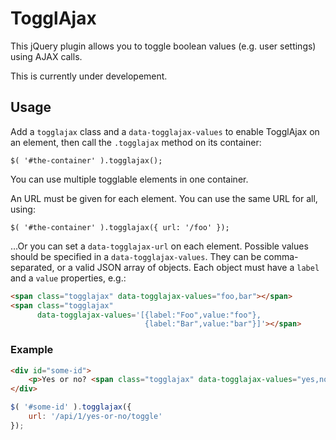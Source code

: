 # TogglAjax

This jQuery plugin allows you to toggle boolean values (e.g. user settings)
using AJAX calls.

This is currently under developement.

## Usage

Add a `togglajax` class and a `data-togglajax-values` to enable TogglAjax on an
element, then call the `.togglajax` method on its container:

```
$( '#the-container' ).togglajax();
```

You can use multiple togglable elements in one container.

An URL must be given for each element. You can use the same URL for all, using:

```
$( '#the-container' ).togglajax({ url: '/foo' });
```

…Or you can set a `data-togglajax-url` on each element. Possible values should
be specified in a `data-togglajax-values`. They can be comma-separated, or a
valid JSON array of objects. Each object must have a `label` and a `value`
properties, e.g.:

```html
<span class="togglajax" data-togglajax-values="foo,bar"></span>
<span class="togglajax"
      data-togglajax-values='[{label:"Foo",value:"foo"},
                              {label:"Bar",value:"bar"}]'></span>
```


### Example

```html
<div id="some-id">
    <p>Yes or no? <span class="togglajax" data-togglajax-values="yes,no"></span></p>
</div>
```

```js
$( '#some-id' ).togglajax({
    url: '/api/1/yes-or-no/toggle'
});
```
